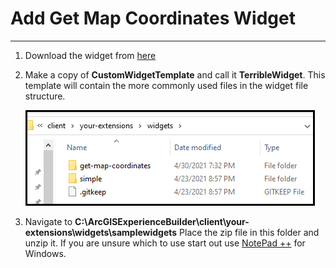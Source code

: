 # Add Get Map Coordinates Widget
___

1)	Download the widget from [here][download]

2)	Make a copy of **CustomWidgetTemplate** and call it **TerribleWidget**.  This template will contain the more commonly used files in the widget file structure.

    ![](img/ex1/widg1_pc1.png)

2)	Navigate to **C:\ArcGISExperienceBuilder\client\your-extensions\widgets\samplewidgets**  Place the zip file in this folder and unzip it.  If you are unsure which to use start out use [NotePad ++](https://notepad-plus-plus.org/) for Windows.


[download]: https://github.com/paulhedlund/experiencebuilderGISLIS/blob/main/Exercises/docs/get-map-coordinates.zip?raw=true
